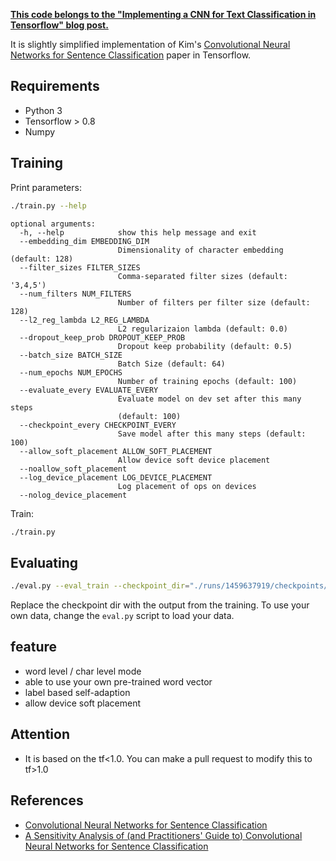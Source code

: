 **[This code belongs to the "Implementing a CNN for Text Classification in Tensorflow" blog post.](http://www.wildml.com/2015/12/implementing-a-cnn-for-text-classification-in-tensorflow/)**

It is slightly simplified implementation of Kim's [Convolutional Neural Networks for Sentence Classification](http://arxiv.org/abs/1408.5882) paper in Tensorflow.

## Requirements

- Python 3
- Tensorflow > 0.8
- Numpy

## Training

Print parameters:

```bash
./train.py --help
```

```
optional arguments:
  -h, --help            show this help message and exit
  --embedding_dim EMBEDDING_DIM
                        Dimensionality of character embedding (default: 128)
  --filter_sizes FILTER_SIZES
                        Comma-separated filter sizes (default: '3,4,5')
  --num_filters NUM_FILTERS
                        Number of filters per filter size (default: 128)
  --l2_reg_lambda L2_REG_LAMBDA
                        L2 regularizaion lambda (default: 0.0)
  --dropout_keep_prob DROPOUT_KEEP_PROB
                        Dropout keep probability (default: 0.5)
  --batch_size BATCH_SIZE
                        Batch Size (default: 64)
  --num_epochs NUM_EPOCHS
                        Number of training epochs (default: 100)
  --evaluate_every EVALUATE_EVERY
                        Evaluate model on dev set after this many steps
                        (default: 100)
  --checkpoint_every CHECKPOINT_EVERY
                        Save model after this many steps (default: 100)
  --allow_soft_placement ALLOW_SOFT_PLACEMENT
                        Allow device soft device placement
  --noallow_soft_placement
  --log_device_placement LOG_DEVICE_PLACEMENT
                        Log placement of ops on devices
  --nolog_device_placement

```

Train:

```bash
./train.py
```

## Evaluating

```bash
./eval.py --eval_train --checkpoint_dir="./runs/1459637919/checkpoints/"
```

Replace the checkpoint dir with the output from the training. To use your own data, change the `eval.py` script to load your data.

## feature

- word level / char level  mode
- able to use your own pre-trained word vector
- label based self-adaption
- allow device soft placement

## Attention

- It is based on the tf<1.0. You can make a pull request to modify this to tf>1.0

## References

- [Convolutional Neural Networks for Sentence Classification](http://arxiv.org/abs/1408.5882)
- [A Sensitivity Analysis of (and Practitioners' Guide to) Convolutional Neural Networks for Sentence Classification](http://arxiv.org/abs/1510.03820)